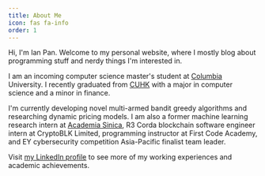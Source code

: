 ```yaml
---
title: About Me
icon: fas fa-info
order: 1
---
```


Hi, I'm Ian Pan. Welcome to my personal website, where I mostly blog
about programming stuff and nerdy things I'm interested in.

I am an incoming computer science master's student at
[Columbia](https://en.wikipedia.org/wiki/Columbia_University)
University. I recently graduated from
[CUHK](https://en.wikipedia.org/wiki/Chinese_University_of_Hong_Kong)
with a major in computer science and a minor in finance.

I'm currently developing novel multi-armed bandit greedy algorithms
and researching dynamic pricing models. I am also a former machine
learning research intern at [Academia
Sinica](https://en.wikipedia.org/wiki/Academia_Sinica), R3 Corda
blockchain software engineer intern at CryptoBLK Limited, programming
instructor at First Code Academy, and EY cybersecurity competition
Asia-Pacific finalist team leader.

Visit [my LinkedIn profile](https://www.linkedin.com/in/ianyepan/) to
see more of my working experiences and academic achievements.
